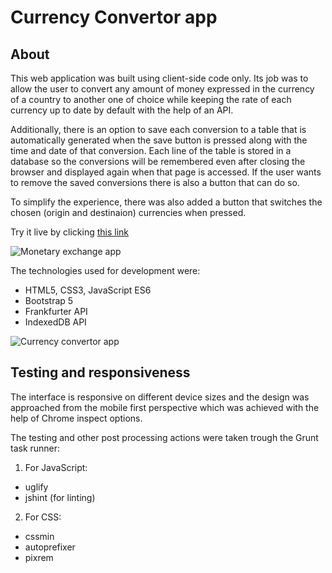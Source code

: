 # Currency Convertor app

## About
This web application was built using client-side code only. Its job was to allow the user to convert any amount of money expressed in the currency of a country to another one of choice while keeping the rate of each currency up to date by default with the help of an API. 

Additionally, there is an option to save each conversion to a table that is automatically generated when the save button is pressed along with the time and date of that conversion. Each line of the table is stored in a database so the conversions will be remembered even after closing the browser and displayed again when that page is accessed. If the user wants to remove the saved conversions there is also a button that can do so.

To simplify the experience, there was also added a button that switches the chosen (origin and destinaion) currencies when pressed.

Try it live by clicking [this link](https://popacezar96.github.io/currency-converter/)

![Monetary exchange app](https://user-images.githubusercontent.com/47753370/127495700-5d6f2e65-71b6-46a6-be99-16474c0ec098.gif)

The technologies used for development were:

- HTML5, CSS3, JavaScript ES6
- Bootstrap 5
- Frankfurter API
- IndexedDB API

![Currency convertor app](https://user-images.githubusercontent.com/47753370/127497408-3676d88b-bb25-41aa-9836-048117efec40.gif)

## Testing and responsiveness
The interface is responsive on different device sizes and the design was approached from the mobile first perspective which was achieved with the help of Chrome inspect options.

The testing and other post processing actions were taken trough the Grunt task runner:

1. For JavaScript:
 - uglify
 - jshint (for linting)

2. For CSS:
 - cssmin
 - autoprefixer
 - pixrem
